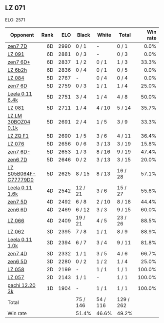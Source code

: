## LZ 071 ##

ELO: 2571

Opponent | Rank | ELO | Black | White | Total | Win rate
---------|-----:|----:|-------|-------|-------|-------:
[zen7 7D](zen7%207D.md) | 6D | 2990 | 0 / 1 | - | 0 / 1 | 0.0%
[LZ 091](LZ%20091.md) | 6D | 2881 | 0 / 3 | - | 0 / 3 | 0.0%
[zen7 6D+](zen7%206D+.md) | 6D | 2837 | 1 / 2 | 0 / 1 | 1 / 3 | 33.3%
[LZ 6b2h](LZ%206b2h.md) | 6D | 2836 | 0 / 4 | 0 / 1 | 0 / 5 | 0.0%
[LZ 084](LZ%20084.md) | 5D | 2767 | - | 0 / 4 | 0 / 4 | 0.0%
[zen7 6D](zen7%206D.md) | 5D | 2759 | 0 / 3 | 1 / 1 | 1 / 4 | 25.0%
[Leela 0.11 6.4k](Leela%200.11%206.4k.md) | 5D | 2751 | 3 / 4 | 1 / 4 | 4 / 8 | 50.0%
[LZ 081](LZ%20081.md) | 5D | 2711 | 1 / 4 | 4 / 10 | 5 / 14 | 35.7%
[LZ LM 30BOZ04 0.1k](LZ%20LM%2030BOZ04%200.1k.md) | 5D | 2691 | 2 / 4 | 1 / 5 | 3 / 9 | 33.3%
[LZ ZQ F1](LZ%20ZQ%20F1.md) | 5D | 2690 | 1 / 5 | 3 / 6 | 4 / 11 | 36.4%
[LZ 076](LZ%20076.md) | 5D | 2656 | 0 / 6 | 3 / 13 | 3 / 19 | 15.8%
[zen7 6D-](zen7%206D-.md) | 5D | 2653 | 1 / 3 | 8 / 16 | 9 / 19 | 47.4%
[zen6 7D](zen6%207D.md) | 5D | 2646 | 0 / 2 | 3 / 13 | 3 / 15 | 20.0%
[LZ S05B064F-C77779D0](LZ%20S05B064F-C77779D0.md) | 5D | 2625 | 8 / 15 | 8 / 13 | 16 / 28 | 57.1%
[Leela 0.11 1.6k](Leela%200.11%201.6k.md) | 4D | 2542 | 12 / 21 | 3 / 6 | 15 / 27 | 55.6%
[zen7 5D](zen7%205D.md) | 4D | 2492 | 6 / 8 | 2 / 10 | 8 / 18 | 44.4%
[zen6 6D](zen6%206D.md) | 4D | 2469 | 6 / 12 | 3 / 3 | 9 / 15 | 60.0%
[LZ 066](LZ%20066.md) | 4D | 2409 | 19 / 21 | 4 / 5 | 23 / 26 | 88.5%
[LZ 062](LZ%20062.md) | 3D | 2395 | 7 / 8 | 1 / 1 | 8 / 9 | 88.9%
[Leela 0.11 1.0k](Leela%200.11%201.0k.md) | 3D | 2394 | 6 / 7 | 3 / 4 | 9 / 11 | 81.8%
[zen7 4D](zen7%204D.md) | 3D | 2332 | 1 / 1 | 3 / 5 | 4 / 6 | 66.7%
[zen6 5D](zen6%205D.md) | 3D | 2280 | 0 / 2 | 1 / 2 | 1 / 4 | 25.0%
[LZ 058](LZ%20058.md) | 2D | 2199 | - | 1 / 1 | 1 / 1 | 100.0%
[LZ 057](LZ%20057.md) | 2D | 2143 | 1 / 1 | - | 1 / 1 | 100.0%
[pachi 12.20 3k](pachi%2012.20%203k.md) | 1D | 1904 | - | 1 / 1 | 1 / 1 | 100.0%
Total | | | 75 / 146 | 54 / 116 | 129 / 262 | 
Win rate| | | 51.4% | 46.6% | 49.2% | 
